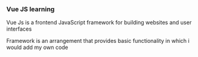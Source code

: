 ### Vue JS learning
Vue Js is a frontend JavaScript framework for building websites and user interfaces

Framework is an arrangement that provides basic functionality in which i would add my own code
